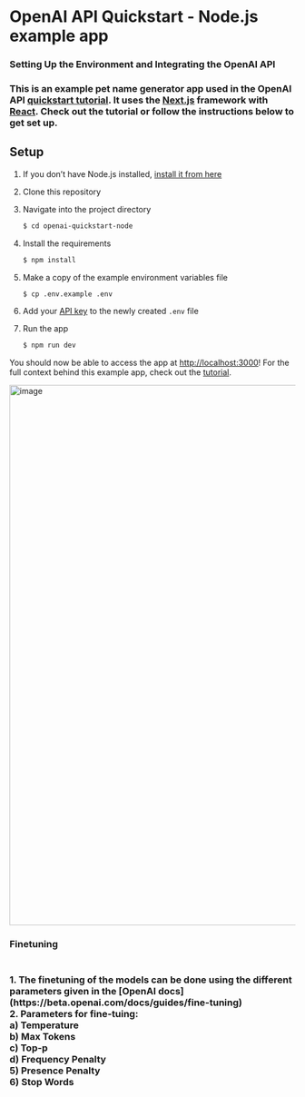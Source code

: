 # OpenAI API Quickstart - Node.js example app

<h3> Setting Up the Environment and Integrating the OpenAI API <h3>

This is an example pet name generator app used in the OpenAI API [quickstart tutorial](https://beta.openai.com/docs/quickstart). It uses the [Next.js](https://nextjs.org/) framework with [React](https://reactjs.org/). Check out the tutorial or follow the instructions below to get set up.

## Setup

1. If you don’t have Node.js installed, [install it from here](https://nodejs.org/en/)

2. Clone this repository

3. Navigate into the project directory

   ```bash
   $ cd openai-quickstart-node
   ```

4. Install the requirements

   ```bash
   $ npm install
   ```

5. Make a copy of the example environment variables file

   ```bash
   $ cp .env.example .env
   ```

6. Add your [API key](https://beta.openai.com/account/api-keys) to the newly created `.env` file

7. Run the app

   ```bash
   $ npm run dev
   ```

You should now be able to access the app at [http://localhost:3000](http://localhost:3000)! For the full context behind this example app, check out the [tutorial](https://beta.openai.com/docs/quickstart).


<img width="952" alt="image" src="https://user-images.githubusercontent.com/56334497/196307675-5ef71077-d73c-48a0-af0c-b07767326310.png">

<h3> Finetuning <h3> <br>
1. The finetuning of the models can be done using the different parameters given in the [OpenAI docs](https://beta.openai.com/docs/guides/fine-tuning) <br>
2. Parameters for fine-tuing: <br>
a) Temperature <br> 
b) Max Tokens <br>
c) Top-p <br>
d) Frequency Penalty <br>
5) Presence Penalty <br>
6) Stop Words <br>
